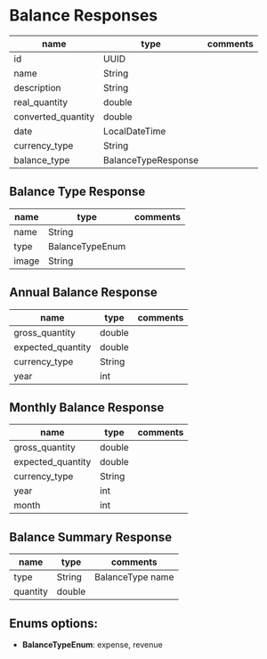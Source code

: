 # Balance Responses

| name               | type                | comments |
| ------------------ | ------------------- | -------- |
| id                 | UUID                |          |
| name               | String              |          |
| description        | String              |          |
| real_quantity      | double              |          |
| converted_quantity | double              |          |
| date               | LocalDateTime       |          |
| currency_type      | String              |          |
| balance_type       | BalanceTypeResponse |          |

## Balance Type Response

| name  | type            | comments |
| ----- | --------------- | -------- |
| name  | String          |          |
| type  | BalanceTypeEnum |          |
| image | String          |          |

## Annual Balance Response

| name              | type   | comments |
| ----------------- | ------ | -------- |
| gross_quantity    | double |          |
| expected_quantity | double |          |
| currency_type     | String |          |
| year              | int    |          |

## Monthly Balance Response

| name              | type   | comments |
| ----------------- | ------ | -------- |
| gross_quantity    | double |          |
| expected_quantity | double |          |
| currency_type     | String |          |
| year              | int    |          |
| month             | int    |          |

## Balance Summary Response

| name     | type   | comments         |
| -------- | ------ | ---------------- |
| type     | String | BalanceType name |
| quantity | double |                  |

## Enums options:

* **BalanceTypeEnum**: expense, revenue
